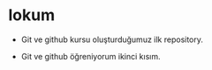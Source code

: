 # lokum

- Git ve github kursu oluşturduğumuz ilk repository.

- Git ve github öğreniyorum ikinci kısım.